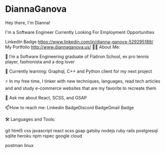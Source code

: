 # DiannaGanova
Hey there, I'm Dianna!  

I'm a Software Engineer Currently Looking For Employment Opportunities

 LinkedIn Badge  https://www.linkedin.com/in/dianna-ganova-529295189/
My Portfolio http://www.diannaganova.us/
👨‍💻 About Me:

🔭 I’m a Software Engineering graduate of Flatiron School, ex pro tennis player, fashionista and a dog lover

🌱 Currently learning: Graphql, C++ and Python client for my next project

⚡ In my free time, I tinker with new techniques, languages, read tech articles and and study e-commerce websites that are my favorite to recreate them

💬 Ask me about React, SCSS, and GSAP

📫How to reach me: Linkedin BadgeDiscord BadgeGmail Badge

🛠️ Languages and Tools:

 git  html5  css  javascript  react scss gsap gatsby nodejs  ruby  rails  postgresql  sqlite  heroku  npm  rspec  google cloud

 postman  linux

